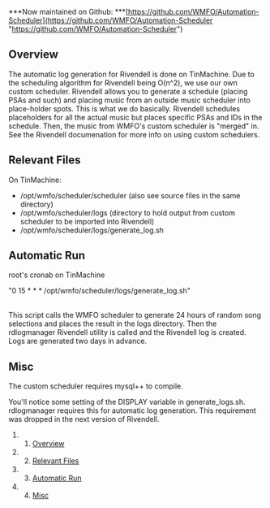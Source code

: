***Now maintained on
Github: ***[https://github.com/WMFO/Automation-Scheduler](https://github.com/WMFO/Automation-Scheduler "https://github.com/WMFO/Automation-Scheduler")

Overview 
--------

The automatic log generation for Rivendell is done on TinMachine. Due to
the scheduling algorithm for Rivendell being O(n\^2), we use our own
custom scheduler. Rivendell allows you to generate a schedule (placing
PSAs and such) and placing music from an outside music scheduler into
place-holder spots. This is what we do basically. Rivendell schedules
placeholders for all the actual music but places specific PSAs and IDs
in the schedule. Then, the music from WMFO's custom scheduler is
"merged" in. See the Rivendell documenation for more info on using
custom schedulers.

Relevant Files 
--------------

On TinMachine:

-   /opt/wmfo/scheduler/scheduler (also see source files in the same
    directory)
-   /opt/wmfo/scheduler/logs (directory to hold output from custom
    scheduler to be imported into Rivendell)
-   /opt/wmfo/scheduler/logs/generate\_log.sh

Automatic Run 
-------------

root's cronab on TinMachine

"0 15 \* \* \* /opt/wmfo/scheduler/logs/generate\_log.sh"

\
 This script calls the WMFO scheduler to generate 24 hours of random
song selections and places the result in the logs directory. Then the
rdlogmanager Rivendell utility is called and the Rivendell log is
created. Logs are generated two days in advance.

Misc 
----

The custom scheduler requires mysql++ to compile.

You'll notice some setting of the DISPLAY variable in generate\_logs.sh.
rdlogmanager requires this for automatic log generation. This
requirement was dropped in the next version of Rivendell.

1.  1. [Overview](#Overview)
2.  2. [Relevant Files](#Relevant_Files)
3.  3. [Automatic Run](#Automatic_Run)
4.  4. [Misc](#Misc)

